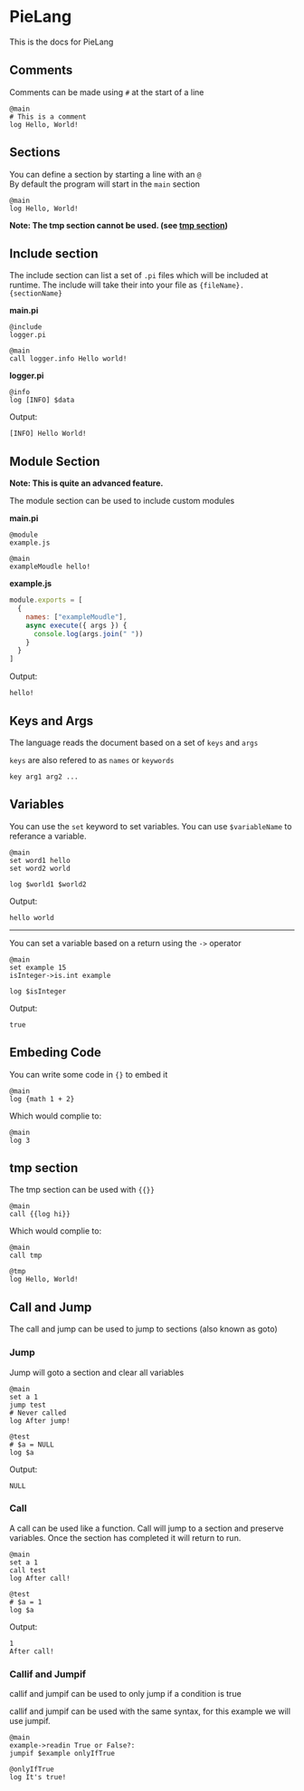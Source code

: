 # PieLang
This is the docs for PieLang

## Comments
Comments can be made using `#` at the start of a line
```
@main
# This is a comment
log Hello, World!
```

## Sections
You can define a section by starting a line with an `@`\
By default the program will start in the `main` section
```
@main
log Hello, World!
```
**Note: The tmp section cannot be used. (see [tmp section](#tmp-section))**

## Include section
The include section can list a set of `.pi` files which will be included at runtime. The include will take their into your file as `{fileName}.{sectionName}`

**main.pi**
```
@include
logger.pi

@main
call logger.info Hello world!
```

**logger.pi**
```
@info
log [INFO] $data
```

Output:
```
[INFO] Hello World!
```

## Module Section
**Note: This is quite an advanced feature.**

The module section can be used to include custom modules

**main.pi**
```
@module
example.js

@main
exampleMoudle hello!
```

**example.js**
```js
module.exports = [
  {
    names: ["exampleMoudle"],
    async execute({ args }) {
      console.log(args.join(" "))
    }
  }
]
```

Output:
```
hello!
```

## Keys and Args
The language reads the document based on a set of `keys` and `args`

`keys` are also refered to as `names` or `keywords`
```
key arg1 arg2 ...
```

## Variables
You can use the `set` keyword to set variables. You can use `$variableName` to referance a variable.

```
@main
set word1 hello
set word2 world

log $world1 $world2
```

Output:
```
hello world
```

---

You can set a variable based on a return using the `->` operator

```
@main
set example 15
isInteger->is.int example

log $isInteger
```

Output:
```
true
```

## Embeding Code
You can write some code in `{}` to embed it
```
@main
log {math 1 + 2}
```

Which would complie to:
```
@main
log 3
```
## tmp section
The tmp section can be used with `{{}}`

```
@main
call {{log hi}}
```

Which would complie to:
```
@main
call tmp

@tmp
log Hello, World!
```

## Call and Jump
The call and jump can be used to jump to sections (also known as goto)

### Jump
Jump will goto a section and clear all variables

```
@main
set a 1
jump test
# Never called
log After jump!

@test
# $a = NULL
log $a
```

Output:
```
NULL
```


### Call
A call can be used like a function. Call will jump to a section and preserve variables. Once the section has completed it will return to run.

```
@main
set a 1
call test
log After call!

@test
# $a = 1
log $a
```

Output:
```
1
After call!
```

### Callif and Jumpif
callif and jumpif can be used to only jump if a condition is true

callif and jumpif can be used with the same syntax, for this example we will use jumpif.

```
@main
example->readin True or False?: 
jumpif $example onlyIfTrue

@onlyIfTrue
log It's true!
```
